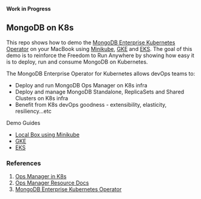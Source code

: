 **Work in Progress**

## MongoDB on K8s

This repo shows how to demo the [MongoDB Enterprise Kubernetes Operator](https://docs.mongodb.com/kubernetes-operator/master/) on your MacBook using [Minikube](https://minikube.sigs.k8s.io/), [GKE](https://cloud.google.com/kubernetes-engine) and [EKS](https://aws.amazon.com/eks/).  The goal of this demo is to reinforce the Freedom to Run Anywhere by showing how easy it is to deploy, run and consume MongoDB on Kubernetes.

The MongoDB Enterprise Operator for Kubernetes allows devOps teams to:

* Deploy and run MongoDB Ops Manager on K8s infra
* Deploy and manage MongoDB Standalone, ReplicaSets and Shared Clusters on K8s infra
* Benefit from K8s devOps goodness - extensibility, elasticity, resiliency...etc

Demo Guides

* [Local Box using Minikube](./LOCAL.md)
* [GKE](./GKE.md)
* [EKS](./EKS.md)

### References

1. [Ops Manager in K8s](https://www.mongodb.com/blog/post/running-mongodb-ops-manager-in-kubernetes)
1. [Ops Manager Resource Docs](https://docs.mongodb.com/kubernetes-operator/v1.4/reference/k8s-operator-om-specification/)
1. [MongoDB Enterprise Kubernetes Operator](https://github.com/mongodb/mongodb-enterprise-kubernetes)
